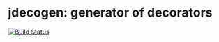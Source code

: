 jdecogen: generator of decorators
=================================

[![Build Status](https://travis-ci.org/yevhen13/jdecogen.svg?branch=master)](https://travis-ci.org/yevhen13/jdecogen)
